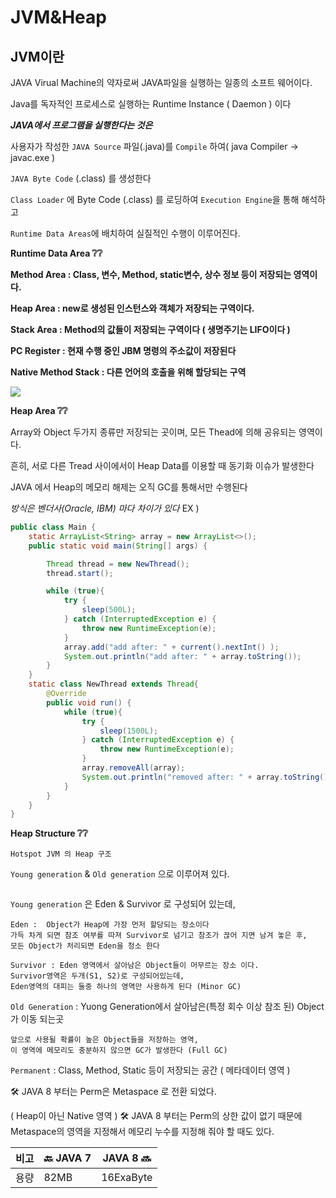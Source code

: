 # JVM\&Heap

## JVM이란

JAVA Virual Machine의 약자로써 JAVA파일을 실행하는 일종의 소프트 웨어이다.

Java를 독자적인 프로세스로 실행하는 Runtime Instance ( Daemon ) 이다

_**JAVA에서 프로그램을 실행한다는 것은**_

사용자가 작성한 `JAVA Source` 파일(.java)를 `Compile` 하여( java Compiler -> javac.exe )

`JAVA Byte Code` (.class) 를 생성한다

`Class Loader` 에 Byte Code (.class) 를 로딩하여 `Execution Engine`을 통해 해석하고

`Runtime Data Areas`에 배치하여 실질적인 수행이 이루어진다.

**Runtime Data Area ❔❔**

**Method Area : Class, 변수, Method, static변수, 상수 정보 등이 저장되는 영역이다.**

**Heap Area : new로 생성된 인스턴스와 객체가 저장되는 구역이다.**

**Stack Area : Method의 값들이 저장되는 구역이다 ( 생명주기는 LIFO이다 )**

**PC Register : 현재 수행 중인 JBM 명령의 주소값이 저장된다**

**Native Method Stack : 다른 언어의 호출을 위해 할당되는 구역**

![](https://velog.velcdn.com/images/junny8643/post/4e3c80ec-9230-4c62-84e2-c4b1e543eb5c/image.png)

**Heap Area ❔❔**

Array와 Object 두가지 종류만 저장되는 곳이며, 모든 Thead에 의해 공유되는 영역이다.

흔히, 서로 다른 Tread 사이에서이 Heap Data를 이용할 때 동기화 이슈가 발생한다

JAVA 에서 Heap의 메모리 해제는 오직 GC를 통해서만 수행된다

_방식은 벤더사(Oracle, IBM) 마다 차이가 있다_ EX )

```java
public class Main {
    static ArrayList<String> array = new ArrayList<>();
    public static void main(String[] args) {

        Thread thread = new NewThread();
        thread.start();

        while (true){
            try {
                sleep(500L);
            } catch (InterruptedException e) {
                throw new RuntimeException(e);
            }
            array.add("add after: " + current().nextInt() );
            System.out.println("add after: " + array.toString());
        }
    }
    static class NewThread extends Thread{
        @Override
        public void run() {
            while (true){
                try {
                    sleep(1500L);
                } catch (InterruptedException e) {
                    throw new RuntimeException(e);
                }
                array.removeAll(array);
                System.out.println("removed after: " + array.toString());
            }
        }
    }
}
```

**Heap Structure ❔❔**

`Hotspot JVM 의 Heap 구조`

`Young generation` & `Old generation` 으로 이루어져 있다.

<figure><img src="https://velog.velcdn.com/images/junny8643/post/a4d4caa3-f57d-421c-9ba6-9e7e9984cfe0/image.png" alt=""><figcaption></figcaption></figure>

`Young generation` 은 Eden & Survivor 로 구성되어 있는데,

```
Eden :  Object가 Heap에 가장 먼저 할당되는 장소이다
가득 차게 되면 참조 여부를 따져 Survivor로 넘기고 참조가 끊어 지면 남겨 놓은 후, 
모든 Object가 처리되면 Eden을 청소 한다
```

```
Survivor : Eden 영역에서 살아남은 Object들이 머무르는 장소 이다. 
Survivor영역은 두개(S1, S2)로 구성되어있는데,
Eden영역의 대피는 둘중 하나의 영역만 사용하게 된다 (Minor GC)
```

`Old Generation` : Yuong Generation에서 살아남은(특정 회수 이상 참조 된) Object가 이동 되는곳

```
앞으로 사용될 확률이 높은 Object들을 저장하는 영역, 
이 영역에 메모리도 충분하지 않으면 GC가 발생한다 (Full GC) 
```

`Permanent` : Class, Method, Static 등이 저장되는 공간 ( 메타데이터 영역 )

🛠 JAVA 8 부터는 Perm은 Metaspace 로 전환 되었다.

( Heap이 아닌 Native 영역 ) 🛠 JAVA 8 부터는 Perm의 상한 값이 없기 때문에 Metaspace의 영역을 지정해서 메모리 누수를 지정해 줘야 할 때도 있다.

| 비고 | 🔙 JAVA 7 | JAVA 8 🔜 |
| -- | --------- | --------- |
| 용량 | 82MB      | 16ExaByte |
